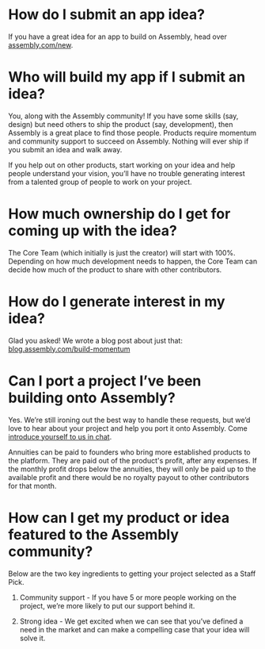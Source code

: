 # How do I submit an app idea?

If you have a great idea for an app to build on Assembly, head over [assembly.com/new](assembly.com/new).


# Who will build my app if I submit an idea?

You, along with the Assembly community! If you have some skills (say, design) but need others to ship the product (say, development), then Assembly is a great place to find those people. Products require momentum and community support to succeed on Assembly. Nothing will ever ship if you submit an idea and walk away.

If you help out on other products, start working on your idea and help people understand your vision, you’ll have no trouble generating interest from a talented group of people to work on your project.


# How much ownership do I get for coming up with the idea?

The Core Team (which initially is just the creator) will start with 100%. Depending on how much development needs to happen, the Core Team can decide how much of the product to share with other contributors. 


# How do I generate interest in my idea?

Glad you asked! We wrote a blog post about just that: [blog.assembly.com/build-momentum](http://blog.assembly.com/build-momentum)


# Can I port a project I’ve been building onto Assembly?

Yes. We’re still ironing out the best way to handle these requests, but we’d love to hear about your project and help you port it onto Assembly. Come [introduce yourself to us in chat](https://assembly.com/meta/discuss).

Annuities can be paid to founders who bring more established products to the platform. They are paid out of the product's profit, after any expenses. If the monthly profit drops below the annuities, they will only be paid up to the available profit and there would be no royalty payout to other contributors for that month.


# How can I get my product or idea featured to the Assembly community?

Below are the two key ingredients to getting your project selected as a Staff Pick.

1. Community support - If you have 5 or more people working on the project, we’re more likely to put our support behind it.

2. Strong idea - We get excited when we can see that you’ve defined a need in the market and can make a compelling case that your idea will solve it.

